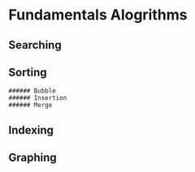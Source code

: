 # Fundamentals Alogrithms
  ## Searching
  ## Sorting
    ###### Bubble
    ###### Insertion
    ###### Merge
  ## Indexing
  ## Graphing
 
 
